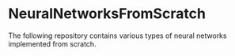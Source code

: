 # NeuralNetworksFromScratch
The following repository contains various types of neural networks implemented from scratch.
